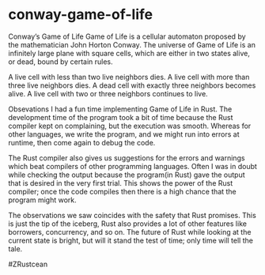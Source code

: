 # conway-game-of-life

Conway’s Game of Life
Game of Life is a cellular automaton proposed by the mathematician John Horton Conway. 
The universe of Game of Life is an infinitely large plane with square cells, which are either in two states alive, or dead, bound by certain rules.

A live cell with less than two live neighbors dies.
A live cell with more than three live neighbors dies.
A dead cell with exactly three neighbors becomes alive.
A live cell with two or three neighbors continues to live.

Obsevations
I had a fun time implementing Game of Life in Rust. The development time of the program took a bit of time because 
the Rust compiler kept on complaining, but the execution was smooth. Whereas for other languages, we write the program,
and we might run into errors at runtime, then come again to debug the code.

The Rust compiler also gives us suggestions for the errors and warnings which beat compilers
of other programming languages. Often I was in doubt while checking the output because the program(in Rust)
gave the output that is desired in the very first trial. This shows the power of the Rust compiler; once the
code compiles then there is a high chance that the program might work.

The observations we saw coincides with the safety that Rust promises.
This is just the tip of the iceberg, Rust also provides a lot of other features like borrowers, concurrency, and so on. 
The future of Rust while looking at the current state is bright, but will it stand the test of time; only time will tell the tale.

#ZRustcean
